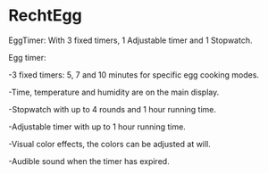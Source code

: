 # RechtEgg
EggTimer: With 3 fixed timers, 1 Adjustable timer and 1 Stopwatch. 

Egg timer: 

-3 fixed timers: 5, 7 and 10 minutes for specific egg cooking modes. 

-Time, temperature and humidity are on the main display. 

-Stopwatch with up to 4 rounds and 1 hour running time.

-Adjustable timer with up to 1 hour running time.

-Visual color effects, the colors can be adjusted at will. 

-Audible sound when the timer has expired. 

